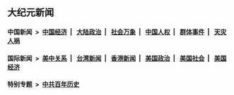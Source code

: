 ## 大纪元新闻

#### 中国新闻 &nbsp;>&nbsp; [中国经济](indexes/ncid283/README.md?01241245) &nbsp;| &nbsp; [大陆政治](indexes/ncid277/README.md?01241245) &nbsp;| &nbsp; [社会万象](indexes/ncid282/README.md?01241245) &nbsp;| &nbsp; [中国人权](indexes/ncid278/README.md?01241245) &nbsp;| &nbsp; [群体事件](indexes/ncid279/README.md?01241245) &nbsp;| &nbsp; [天灾人祸](indexes/ncid280/README.md?01241245)

#### 国际新闻 &nbsp;>&nbsp; [美中关系](indexes/nf1412576/README.md?01241245) &nbsp;| &nbsp; [台湾新闻](indexes/ncid1349361/README.md?01241245) &nbsp;| &nbsp; [香港新闻](indexes/ncid1349362/README.md?01241245) &nbsp;| &nbsp; [美国政治](indexes/ncid1078159/README.md?01241245) &nbsp;| &nbsp; [美国社会](indexes/ncid1078160/README.md?01241245) &nbsp;| &nbsp; [美国经济](indexes/ncid1078158/README.md?01241245)

#### 特别专题 &nbsp;>&nbsp; [中共百年历史](https://github.com/epoch-news/epoch-special/blob/master/README.md?01241245)  
